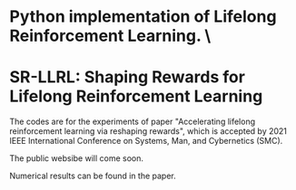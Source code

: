 # Python implementation of Lifelong Reinforcement Learning. \\
# SR-LLRL: Shaping Rewards for Lifelong Reinforcement Learning
The codes are for the experiments of paper "Accelerating lifelong reinforcement learning via reshaping rewards", which is accepted by 2021 IEEE International Conference on Systems, Man, and Cybernetics (SMC). 

The public websibe will come soon.

Numerical results can be found in the paper.